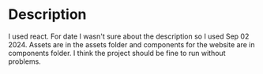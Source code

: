 # Description

I used react. For date I wasn't sure about the description so I used Sep 02 2024. Assets are in the assets folder and components for the website are in components folder. I think the project should be fine to run without problems. 
